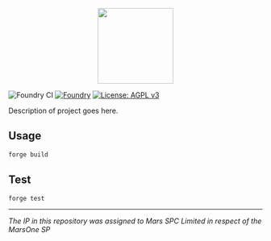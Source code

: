 <p align="center">
  <img src="https://1827921443-files.gitbook.io/~/files/v0/b/gitbook-x-prod.appspot.com/o/spaces%2FjvdfbhgN5UCpMtP1l8r5%2Fuploads%2Fgit-blob-19c037f3c47fa0988a899a3a66c6ce2147744ec3%2Flogo%20colour%20black.svg?alt=media" height="150" />
</p>

![Foundry CI](https://github.com/marsfoundation/sparklend-testing/actions/workflows/ci.yml/badge.svg)
[![Foundry][foundry-badge]][foundry]
[![License: AGPL v3](https://img.shields.io/badge/License-AGPL%20v3-blue.svg)](https://github.com/marsfoundation/sparklend-testing/blob/master/LICENSE)

[foundry]: https://getfoundry.sh/
[foundry-badge]: https://img.shields.io/badge/Built%20with-Foundry-FFDB1C.svg

Description of project goes here.

## Usage

```bash
forge build
```

## Test

```bash
forge test
```

***
*The IP in this repository was assigned to Mars SPC Limited in respect of the MarsOne SP*

